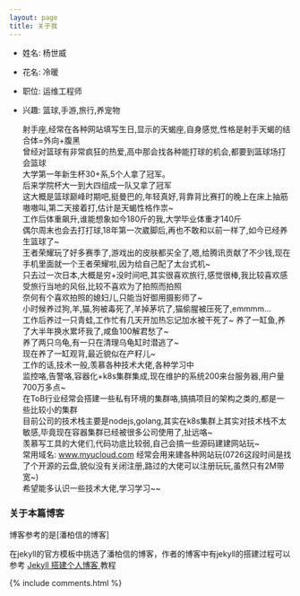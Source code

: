 ```yaml
---
layout: page
title: 关于我
---
```


- 姓名: 杨世威
- 花名: 冷暖
- 职位: 运维工程师
- 兴趣: 篮球,手游,旅行,养宠物  

  射手座,经常在各种网站填写生日,显示的天蝎座,自身感觉,性格是射手天蝎的结合体=外向+腹黑  
  曾经对篮球有非常疯狂的热爱,高中那会找各种能打球的机会,都要到篮球场打会篮球  
  大学第一年新生杯30+系,5个人拿了冠军。  
  后来学院杯大一到大四组成一队又拿了冠军  
  这大概是篮球巅峰时期吧,挺曼巴的,年轻真好,背靠背比赛打的晚上在床上抽筋嗷嗷叫,第二天接着打,估计是天蝎性格作祟~  
  工作后体重飙升,谁能想象如今180斤的我,大学毕业体重才140斤  
  偶尔周末也会去打打球,18年第一次崴脚后,再也不敢和以前一样了,如今已经养生篮球了~  
  王者荣耀玩了好多赛季了,游戏出的皮肤都买全了,嗯,给腾讯贡献了不少钱,现在手机里面就一个王者荣耀啦,因为给自己配了太台式机~  
  只去过一次日本,大概是穷+没时间吧,其实很喜欢旅行,感觉很棒,我比较喜欢感受旅行当地的风俗,比较不喜欢为了拍照而拍照  
  奈何有个喜欢拍照的媳妇儿,只能当好御用摄影师了~  
  小时候养过狗,羊,猫,狗被毒死了,羊掉茅坑了,猫偷腥被压死了,emmmm...  
  工作后养过一只青蛙,工作忙有几天开加热忘记加水被干死了~
  养了一缸鱼,养了大半年换水累坏我了,咸鱼100解君愁了~  
  养了两只乌龟,有一只在清理乌龟缸时潜逃了~  
  现在养了一缸观背,最近貌似在产籽儿~  
  工作的话,技术一般,羡慕各种技术大佬,各种学习中  
  监控咯,告警咯,容器化+k8s集群集成,现在维护的系统200来台服务器,用户量700万多点~  
  在ToB行业经常会搭建一些私有环境的集群咯,搞搞项目的架构之类的,都是一些比较小的集群  
  目前公司的技术栈主要是nodejs,golang,其实在k8s集群上其实对技术栈不太敏感,毕竟现在容器集群已经被很多公司使用了,扯远咯~  
  羡慕写工具的大佬们,代码功底比较弱,自己会搞一些源码建建网站玩~  
  常用域名: www.myucloud.com  经常会用来建各种网站玩(0726这段时间是找了个开源的云盘,貌似没有关闭注册,路过的大佬可以注册玩玩,虽然只有2M带宽~)  
  希望能多认识一些技术大佬,学习学习~~  
  
### **关于本篇博客**

博客参考的是[潘柏信的博客]

在jekyll的官方模板中挑选了潘柏信的博客，作者的博客中有jekyll的搭建过程可以参考
<a href="http://baixin.io/2016/10/jekyll_tutorials1/"> Jekyll 搭建个人博客 </a>教程  

{% include comments.html %}